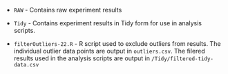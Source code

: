 - ```RAW``` - Contains raw experiment results

- ```Tidy``` - Contains experiment results in Tidy form for use in analysis scripts. 
 
- ```filterOutliers-22.R``` - R script used to exclude outliers from results. The individual outlier data points are output in ```outliers.csv```. The filered results used in the analysis scripts are output in ```/Tidy/filtered-tidy-data.csv```
